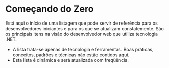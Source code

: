 Começando do Zero
===============

Está aqui o início de uma listagem que pode servir de referência para os desenvolvedores iniciantes e para os que se atualizam constatemente. São os principais itens na visão do desenvolvedor web que utiliza tecnologia .NET.

- A lista trata-se apenas de tecnologia e ferramentas. Boas práticas, conceitos, padrões e técnicas não estão contidos aqui. 
- Esta lista é dinâmica e será atualizada com freqüência. 

